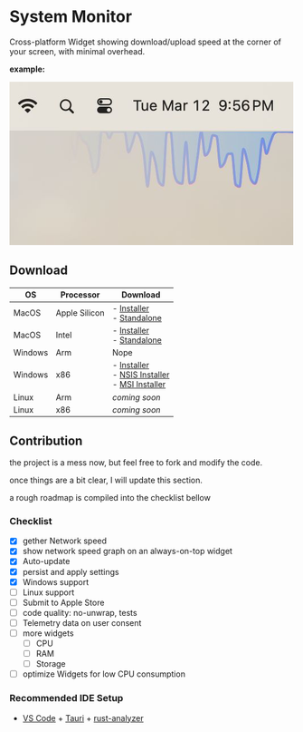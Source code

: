 # System Monitor

Cross-platform Widget showing download/upload speed at the corner of your screen, with minimal overhead.

**example:**

![alt text](assets/jpeg/sysmon-sample.jpeg)

## Download

| OS      | Processor     | Download                                                                                                                                                                                                                                                                                                                                                                  |
| ------- | ------------- | ------------------------------------------------------------------------------------------------------------------------------------------------------------------------------------------------------------------------------------------------------------------------------------------------------------------------------------------------------------------------- |
| MacOS   | Apple Silicon | - [Installer](https://github.com/ZibanPirate/sysmon/releases/latest/download/System.Monitor_0.0.22_aarch64.dmg)<br>- [Standalone](https://github.com/ZibanPirate/sysmon/releases/latest/download/System.Monitor_aarch64.app.tar.gz)                                                                                                                                       |
| MacOS   | Intel         | - [Installer](https://github.com/ZibanPirate/sysmon/releases/latest/download/System.Monitor_0.0.22_x64.dmg)<br>- [Standalone](https://github.com/ZibanPirate/sysmon/releases/latest/download/System.Monitor_x64.app.tar.gz)                                                                                                                                               |
| Windows | Arm           | Nope                                                                                                                                                                                                                                                                                                                                                                      |
| Windows | x86           | - [Installer](https://github.com/ZibanPirate/sysmon/releases/latest/download/System.Monitor_0.0.22_x64-setup.exe)<br>- [NSIS Installer](https://github.com/ZibanPirate/sysmon/releases/latest/download/System.Monitor_0.0.22_x64-setup.nsis.zip)<br>- [MSI Installer](https://github.com/ZibanPirate/sysmon/releases/latest/download/System.Monitor_0.0.22_x64_en-US.msi) |
| Linux   | Arm           | _coming soon_                                                                                                                                                                                                                                                                                                                                                             |
| Linux   | x86           | _coming soon_                                                                                                                                                                                                                                                                                                                                                             |

## Contribution

the project is a mess now, but feel free to fork and modify the code.

once things are a bit clear, I will update this section.

a rough roadmap is compiled into the checklist bellow

### Checklist

- [x] gether Network speed
- [x] show network speed graph on an always-on-top widget
- [x] Auto-update
- [x] persist and apply settings
- [x] Windows support
- [ ] Linux support
- [ ] Submit to Apple Store
- [ ] code quality: no-unwrap, tests
- [ ] Telemetry data on user consent
- [ ] more widgets
  - [ ] CPU
  - [ ] RAM
  - [ ] Storage
- [ ] optimize Widgets for low CPU consumption

### Recommended IDE Setup

- [VS Code](https://code.visualstudio.com/) + [Tauri](https://marketplace.visualstudio.com/items?itemName=tauri-apps.tauri-vscode) + [rust-analyzer](https://marketplace.visualstudio.com/items?itemName=rust-lang.rust-analyzer)
